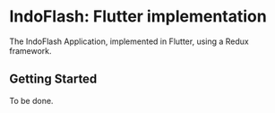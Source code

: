 # IndoFlash: Flutter implementation

The IndoFlash Application, implemented in Flutter, using a Redux framework.


## Getting Started
To be done.